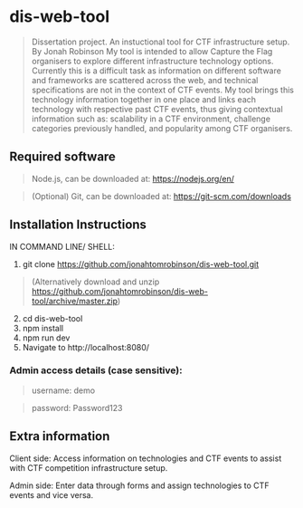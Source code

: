 # dis-web-tool

> Dissertation project. An instuctional tool for CTF infrastructure setup. By Jonah Robinson
> My tool is intended to allow Capture the Flag organisers to explore different infrastructure technology options. Currently this is a difficult task as information on different software and frameworks are scattered across the web, and technical specifications are not in the context of CTF events. My tool brings this technology information together in one place and links each technology with respective past CTF events, thus giving contextual information such as: scalability in a CTF environment, challenge categories previously handled, and popularity among CTF organisers.

## Required software

>Node.js, can be downloaded at: https://nodejs.org/en/

>(Optional) Git, can be downloaded at: https://git-scm.com/downloads

## Installation Instructions

IN COMMAND LINE/ SHELL:
1. git clone https://github.com/jonahtomrobinson/dis-web-tool.git 
>(Alternatively download and unzip https://github.com/jonahtomrobinson/dis-web-tool/archive/master.zip)
2. cd dis-web-tool
3. npm install
4. npm run dev
5. Navigate to http://localhost:8080/

### Admin access details (case sensitive):

>username: demo

>password: Password123

## Extra information

Client side:
Access information on technologies and CTF events to assist with CTF competition infrastructure setup.

Admin side:
Enter data through forms and assign technologies to CTF events and vice versa.
